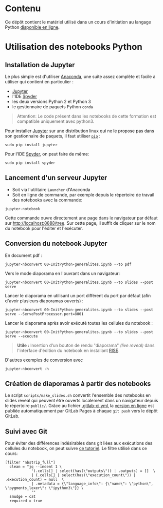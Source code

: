 # Contenu

Ce dépôt contient le matériel utilisé dans un cours d'initiation au langage Python [disponible en ligne](https://mm2act.pages.math.unistra.fr/cours-python).

# Utilisation des notebooks Python

## Installation de Jupyter

Le plus simple est d'utiliser [Anaconda](https://www.continuum.io/downloads), une suite assez complète et facile à utiliser qui contient en particulier :

- [Jupyter](http://jupyter.org/)
- l'IDE [Spyder](https://github.com/spyder-ide/spyder)
- les deux versions Python 2 et Python 3
- le gestionnaire de paquets Python ``conda``

> Attention: Le code présent dans les notebooks de cette formation est compatible uniquement avec python3.

Pour installer [Jupyter](https://pypi.python.org/pypi/jupyter) sur une distribution
linux qui ne le propose pas dans son gestionnaire de paquets, il faut utiliser [``pip``](https://pypi.python.org/pypi/pip) :

    sudo pip install jupyter

Pour l'IDE [Spyder](https://pypi.python.org/pypi/spyder), on peut faire de même:

    sudo pip install spyder

## Lancement d'un serveur Jupyter

- Soit via l'utilitaire ``Launcher`` d'Anaconda
- Soit en ligne de commande, par exemple depuis le répertoire de travail des notebooks avec la commande:

```
jupyter-notebook
```

Cette commande ouvre directement une page dans le navigateur par défaut sur [http://localhost:8888/tree](http://localhost:8888/tree).
Sur cette page, il suffit de cliquer sur le nom du notebook pour l'éditer et l'exécuter.

## Conversion du notebook Jupyter

En document pdf :

	jupyter-nbconvert 00-InitPython-generalites.ipynb --to pdf
	
Vers le mode diaporama en l'ouvrant dans un navigateur:

	jupyter-nbconvert 00-InitPython-generalites.ipynb --to slides --post serve
	
Lancer le diaporama en utilisant un port différent du port par défaut (afin d'avoir plusieurs diaporamas ouverts) :

	jupyter-nbconvert 00-InitPython-generalites.ipynb --to slides --post serve --ServePostProcessor.port=8001 
	
Lancer le diaporama après avoir exécuté toutes les cellules du notebook :

	jupyter-nbconvert 00-InitPython-generalites.ipynb --to slides --post serve --execute


> **Utile :** Insertion d'un bouton de rendu "diaporama" *(live reveal)* dans l'interface d'édition du notebook en installant [RISE](https://github.com/damianavila/RISE).

D'autres exemples de conversion avec

	jupyter-nbconvert -h


## Création de diaporamas à partir des notebooks

Le script `scripts/make_slides.sh` convertit l'ensemble des notebooks en slides reveal qui peuvent être ouverts localement dans un navigateur depuis le répertoire `public/`.
Grâce au fichier [.gitlab-ci.yml](https://gitlab.com/fitzinger/formation-python/blob/master/.gitlab-ci.yml), la  [version en ligne](https://fitzinger.gitlab.io/formation-python) est publiée automatiquement par GitLab Pages à chaque `git push` vers le dépôt GitLab.

## Suivi avec Git

Pour éviter des différences indésirables dans git liées aux exécutions des cellules du notebook, on peut suivre [ce tutoriel](http://timstaley.co.uk/posts/making-git-and-jupyter-notebooks-play-nice/).
Le filtre utilisé dans ce cours:

```
[filter "nbstrip_full"]
  clean = "jq --indent 1 \
            '(.cells[] | select(has(\"outputs\")) | .outputs) = []  \
            | (.cells[] | select(has(\"execution_count\")) | .execution_count) = null  \
            | .metadata = {\"language_info\": {\"name\": \"python\", \"pygments_lexer\": \"ipython3\"}} \
            '"
  smudge = cat
  required = true
```
